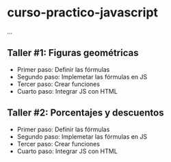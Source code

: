 # curso-practico-javascript

...

## Taller #1: Figuras geométricas

- Primer paso: Definir las fórmulas
- Segundo paso: Implemetar las fórmulas en JS
- Tercer paso: Crear funciones 
- Cuarto paso: Integrar JS con HTML


## Taller #2: Porcentajes y descuentos

- Primer paso: Definir las fórmulas
- Segundo paso: Implemetar las fórmulas en JS
- Tercer paso: Crear funciones 
- Cuarto paso: Integrar JS con HTML